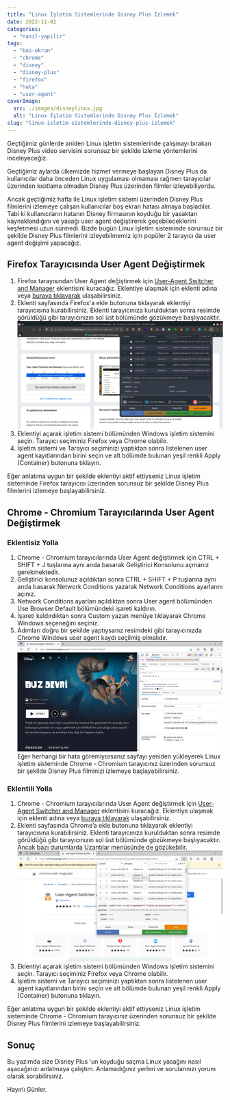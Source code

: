 ```yaml
---
title: "Linux İşletim Sistemlerinde Disney Plus İzlemek"
date: 2022-11-02
categories: 
  - "nasil-yapilir"
tags: 
  - "bos-ekran"
  - "chrome"
  - "disney"
  - "disney-plus"
  - "firefox"
  - "hata"
  - "user-agent"
coverImage:
  src: ./images/disneylinux.jpg
  alt: "Linux İşletim Sistemlerinde Disney Plus İzlemek"
slug: "linux-isletim-sistemlerinde-disney-plus-izlemek"
---
```


Geçtiğimiz günlerde aniden Linux işletim sistemlerinde çalışmayı bırakan Disney Plus video servisini sorunsuz bir şekilde izleme yöntemlerini inceleyeceğiz. <!--more-->

Geçtiğimiz aylarda ülkemizde hizmet vermeye başlayan Disney Plus da kullanıcılar daha önceden Linux uygulaması olmaması rağmen tarayıcılar üzerinden kısıtlama olmadan Disney Plus üzerinden filmler izleyebiliyordu.

Ancak geçtiğimiz hafta ile Linux işletim sistemi üzerinden Disney Plus filmlerini izlemeye çalışan kullanıcılar boş ekran hatası almaya başladılar. Tabi ki kullanıcıların hatanın Disney firmasının koyduğu bir yasaktan kaynaklandığını ve yasağı user agent değiştirerek geçebileceklerini keşfetmesi uzun sürmedi. Bizde bugün Linux işletim sisteminde sorunsuz bir şekilde Disney Plus filmlerini izleyebilmemiz için popüler 2 tarayıcı da user agent değişimi yapacağız.

## Firefox Tarayıcısında User Agent Değiştirmek

1. Firefox tarayısından User Agent değiştirmek için [User-Agent Switcher and Manager](https://addons.mozilla.org/tr/firefox/addon/user-agent-string-switcher/) eklentisini kuracağız. Eklentiye ulaşmak için eklenti adına veya [buraya tıklayarak](https://addons.mozilla.org/tr/firefox/addon/user-agent-string-switcher/) ulaşabilirsiniz.
2. Eklenti sayfasında Firefox'a ekle butonuna tıklayarak eklentiyi tarayıcısına kurabilirsiniz. Eklenti tarayıcınıza kurulduktan sonra resimde görüldüğü gibi tarayıcınızın sol üst bölümünde gözükmeye başlıyacaktır.![](images/firefoxuseragent-1-e1667407634621.png)
3. Eklentiyi açarak işletim sistemi bölümünden Windows işletim sistemini seçin. Tarayıcı seçiminiz Firefox veya Chrome olabilir.
4. İşletim sistemi ve Tarayıcı seçiminizi yaptıktan sonra listelenen user agent kayıtlarından birini seçin ve alt bölümde bulunan yeşil renkli Apply (Container) butonuna tıklayın.

Eğer anlatıma uygun bir şekilde eklentiyi aktif ettiyseniz Linux işletim sisteminde Firefox tarayıcısı üzerinden sorunsuz bir şekilde Disney Plus filmlerini izlemeye başlayabilirsiniz.

## Chrome - Chromium Tarayıcılarında User Agent Değiştirmek

### Eklentisiz Yolla

1. Chrome - Chromium tarayıcılarında User Agent değiştirmek için CTRL + SHIFT + J tuşlarına aynı anda basarak Geliştirici Konsolunu açmanız gerekmektedir.
2. Geliştirici konsolunuz açıldıktan sonra CTRL + SHIFT + P tuşlarına aynı anda basarak Network Conditions yazarak Network Conditions ayarlarını açınız.
3. Network Conditions ayarları açıldıktan sonra User agent bölümünden Use Browser Default bölümündeki işareti kaldırın.
4. İşareti kaldırdıktan sonra Custom yazan menüye tıklayarak Chrome Windows seçeneğini seçiniz.
5. Adımları doğru bir şekilde yaptıysanız resimdeki gibi tarayıcınızda Chrome Windows user agent kaydı seçilmiş olmalıdır.![](images/chromeuseragent.png)Eğer herhangi bir hata göremiyorsanız sayfayı yeniden yükleyerek Linux işletim sisteminde Chrome - Chromium tarayıcınız üzerinden sorunsuz bir şekilde Disney Plus filminizi izlemeye başlayabilirsiniz.

### Eklentili Yolla

1. Chrome - Chromium tarayıcılarında User Agent değiştirmek için [User-Agent Switcher and Manager](https://chrome.google.com/webstore/detail/user-agent-switcher-and-m/bhchdcejhohfmigjafbampogmaanbfkg) eklentisini kuracağız. Eklentiye ulaşmak için eklenti adına veya [buraya tıklayarak](https://chrome.google.com/webstore/detail/user-agent-switcher-and-m/bhchdcejhohfmigjafbampogmaanbfkg) ulaşabilirsiniz.
2. Eklenti sayfasında Chrome’a ekle butonuna tıklayarak eklentiyi tarayıcısına kurabilirsiniz. Eklenti tarayıcınıza kurulduktan sonra resimde görüldüğü gibi tarayıcınızın sol üst bölümünde gözükmeye başlıyacaktır. Ancak bazı durumlarda Uzantılar menüsünde de gözükebilir.![](images/chromeuseragenteklenti.png)
3. Eklentiyi açarak işletim sistemi bölümünden Windows işletim sistemini seçin. Tarayıcı seçiminiz Firefox veya Chrome olabilir.
4. İşletim sistemi ve Tarayıcı seçiminizi yaptıktan sonra listelenen user agent kayıtlarından birini seçin ve alt bölümde bulunan yeşil renkli Apply (Container) butonuna tıklayın.

Eğer anlatıma uygun bir şekilde eklentiyi aktif ettiyseniz Linux işletim sisteminde Chrome - Chromium tarayıcınız üzerinden sorunsuz bir şekilde Disney Plus filmlerini izlemeye başlayabilirsiniz.

## Sonuç

Bu yazımda size Disney Plus 'un koyduğu saçma Linux yasağını nasıl aşacağınızı anlatmaya çalıştım. Anlamadığınız yerleri ve sorularınızı yorum olarak sorabilirsiniz.

Hayırlı Günler.
